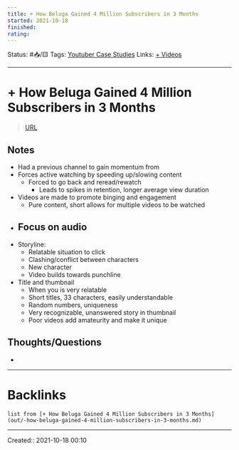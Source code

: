```yaml
---
title: + How Beluga Gained 4 Million Subscribers in 3 Months
started: 2021-10-18 
finished:
rating:
---
```

Status: #📥/🟨 
Tags: [Youtuber Case Studies](None)
Links: [+ Videos](out/-videos.md)
___
# + How Beluga Gained 4 Million Subscribers in 3 Months
> [URL](https://youtu.be/c5-3gotpgz8)

## Notes
- Had a previous channel to gain momentum from
- Forces active watching by speeding up/slowing content
	- Forced to go back and reread/rewatch
		- Leads to spikes in retention, longer average view duration
- Videos are made to promote binging and engagement
	- Pure content, short allows for multiple videos to be watched
- Focus on audio
	- 
- Storyline:
	- Relatable situation to click
	- Clashing/conflict between characters
	- New character
	- Video builds towards punchline
- Title and thumbnail
	- When you is very relatable
	- Short titles, 33 characters, easily understandable
	- Random numbers, uniqueness
	- Very recognizable, unanswered story in thumbnail
	- Poor videos add amateurity and make it unique
## Thoughts/Questions
- 
___
# Backlinks
```dataview
list from [+ How Beluga Gained 4 Million Subscribers in 3 Months](out/-how-beluga-gained-4-million-subscribers-in-3-months.md)
```
___
Created:: 2021-10-18 00:10


